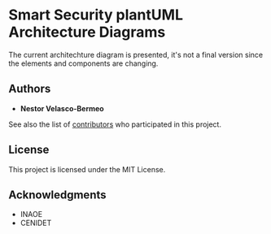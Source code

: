 # Smart Security plantUML Architecture Diagrams

The current architechture diagram is presented, it's not a final version since the elements and components are changing. 

## Authors

* **Nestor Velasco-Bermeo** 

See also the list of [contributors](https://github.com/smartsdk/architecture-diagrams) who participated in this project.

## License

This project is licensed under the MIT License.

## Acknowledgments

* INAOE
* CENIDET
